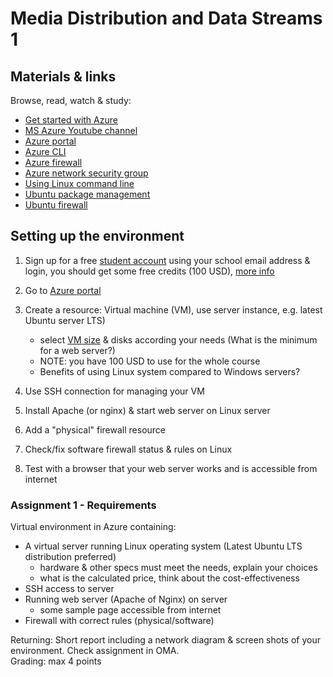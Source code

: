 # Media Distribution and Data Streams 1

## Materials & links

Browse, read, watch & study:

- [Get started with Azure](https://azure.microsoft.com/en-us/get-started/)
- [MS Azure Youtube channel](https://www.youtube.com/channel/UC0m-80FnNY2Qb7obvTL_2fA)
- [Azure portal](https://portal.azure.com/)
- [Azure CLI](https://docs.microsoft.com/en-us/cli/azure/)
- [Azure firewall](https://docs.microsoft.com/en-us/azure/firewall/)
- [Azure network security group](https://docs.microsoft.com/en-us/azure/virtual-network/network-security-groups-overview)
- [Using Linux command line](https://ubuntu.com/tutorials/command-line-for-beginners)
- [Ubuntu package management](https://ubuntu.com/server/docs/package-management)
- [Ubuntu firewall](https://ubuntu.com/server/docs/security-firewall)

## Setting up the environment

1. Sign up for a free [student account](https://azure.microsoft.com/en-us/free/students/) using your school email address & login, you should get some free credits (100 USD), [more info](https://docs.microsoft.com/en-us/azure/education-hub/azure-dev-tools-teaching/program-faq)
1. Go to [Azure portal](https://portal.azure.com/)
1. Create a resource: Virtual machine (VM), use server instance, e.g. latest Ubuntu server LTS)

    - select [VM size](https://docs.microsoft.com/en-us/azure/virtual-machines/sizes) & disks according your needs (What is the minimum for a web server?)
    - NOTE: you have 100 USD to use for the whole course
    - Benefits of using Linux system compared to Windows servers?

1. Use SSH connection for managing your VM
1. Install Apache (or nginx) & start web server on Linux server
1. Add a "physical" firewall resource
1. Check/fix software firewall status & rules on Linux
1. Test with a browser that your web server works and is accessible from internet

### Assignment 1 - Requirements

Virtual environment in Azure containing:

- A virtual server running Linux operating system (Latest Ubuntu LTS distribution preferred)
  - hardware & other specs must meet the needs, explain your choices
  - what is the calculated price, think about the cost-effectiveness
- SSH access to server
- Running web server (Apache of Nginx) on server
  - some sample page accessible from internet
- Firewall with correct rules (physical/software)

Returning: Short report including a network diagram & screen shots of your environment. Check assignment in OMA.  
Grading: max 4 points
